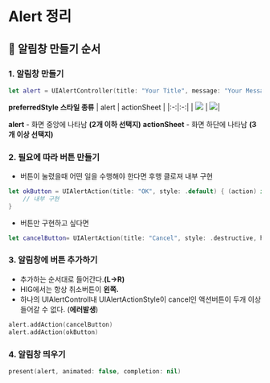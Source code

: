# Alert 정리

## 🍎 알림창 만들기 순서

### 1. 알림창 만들기
```swift
let alert = UIAlertController(title: "Your Title", message: "Your Message", preferredStyle: UIAlertController.Style.alert)
```
**preferredStyle 스타일 종류**
| alert | actionSheet |
|:-:|:-:|
| ![](https://i.imgur.com/CZLZqN7.png) | ![](https://i.imgur.com/ck1JaSp.png)|

**alert** - 화면 중앙에 나타남 **(2개 이하 선택지)**
**actionSheet** - 화면 하단에 나타남 **(3개 이상 선택지)**

### 2. 필요에 따라 버튼 만들기
- 버튼이 눌렸을때 어떤 일을 수행해야 한다면 후행 클로져 내부 구현
```swift
let okButton = UIAlertAction(title: "OK", style: .default) { (action) in
    // 내부 구현
}
```
- 버튼만 구현하고 싶다면
```swift
let cancelButton= UIAlertAction(title: "Cancel", style: .destructive, handler : nil)
```

### 3. 알림창에 버튼 추가하기
- 추가하는 순서대로 들어간다.**(L->R)**
- HIG에서는 항상 취소버튼이 **왼쪽.**
- 하나의 UIAlertControll내 UIAlertActionStyle이 cancel인 액션버튼이 두개 이상 들어갈 수 없다. (**에러발생**)

```swift
alert.addAction(cancelButton)
alert.addAction(okButton)
```

### 4. 알림창 띄우기
```swift
present(alert, animated: false, completion: nil)
```
